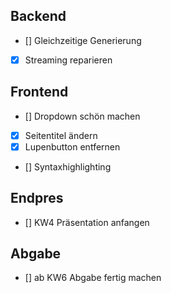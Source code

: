 ## Backend
- [] Gleichzeitige Generierung
- [x] Streaming reparieren

## Frontend
- [] Dropdown schön machen
- [x] Seitentitel ändern
- [x] Lupenbutton entfernen
- [] Syntaxhighlighting

## Endpres
- [] KW4 Präsentation anfangen

## Abgabe
- [] ab KW6 Abgabe fertig machen
